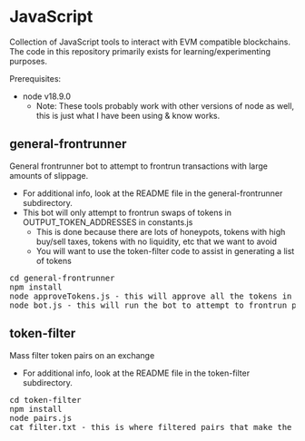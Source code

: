 # JavaScript

Collection of JavaScript tools to interact with EVM compatible blockchains. The code in this repository primarily exists for learning/experimenting purposes.
<p>

Prerequisites:
 - node v18.9.0
   - Note: These tools probably work with other versions of node as well, this is just what I have been using & know works.

## general-frontrunner
General frontrunner bot to attempt to frontrun transactions with large amounts of slippage.
 - For additional info, look at the README file in the general-frontrunner subdirectory.
 - This bot will only attempt to frontrun swaps of tokens in OUTPUT_TOKEN_ADDRESSES in constants.js
   - This is done because there are lots of honeypots, tokens with high buy/sell taxes, tokens with no liquidity, etc that we want to avoid
   - You will want to use the token-filter code to assist in generating a list of tokens
<pre>
cd general-frontrunner
npm install
node approveTokens.js - this will approve all the tokens in OUTPUT_TOKEN_ADDRESSES for swaps, make sure you have enough gas
node bot.js - this will run the bot to attempt to frontrun pending tx of tokens in OUTPUT_TOKEN_ADDRESSES when profitable
</pre>

## token-filter
Mass filter token pairs on an exchange
 - For additional info, look at the README file in the token-filter subdirectory.
<pre>
cd token-filter
npm install
node pairs.js
cat filter.txt - this is where filtered pairs that make the cut will be written to
</pre>
